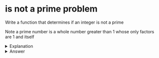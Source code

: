 # is not a prime problem
Write a function that determines if an integer is not a prime

Note a prime number is a whole number greater than 1 whose only factors are 1 and itself

<details>
<summary>Explanation</summary>
<br>
</details>


<details>
<summary>Answer</summary>
<br>

``` c
int isPrime(int n){
	int i, prime = 1;

	for(i=2;i<n;i++){
		if(n%i==0)
			prime = 0;
	}

	return prime;
}

int isNotPrime(int n){
	return !isPrime(n);
}
```

</details>
